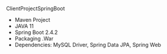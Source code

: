 ClientProjectSpringBoot

- Maven Project
- JAVA 11
- Spring Boot 2.4.2
- Packaging .War
- Dependencies: MySQL Driver, Spring Data JPA, Spring Web


